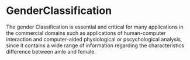 # GenderClassification

The gender Classification is essential and critical for many applications in the commercial domains such as applications of human-computer interaction and computer-aided physiological or pscychological analysis, since it contains a wide range of information regarding the characteristics difference between amle and female.
